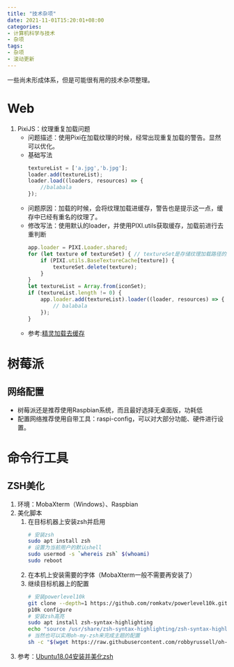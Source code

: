 ```yaml
---
title: "技术杂项"
date: 2021-11-01T15:20:01+08:00
categories:
- 计算机科学与技术
- 杂项
tags:
- 杂项
- 滚动更新
---
```

一些尚未形成体系，但是可能很有用的技术杂项整理。
<!--more-->
# Web
1. PixiJS：纹理重复加载问题
    - 问题描述：使用Pixi在加载纹理的时候，经常出现重复加载的警告。显然可以优化。
    - 基础写法
        ```javascript
        textureList = ['a.jpg','b.jpg'];
        loader.add(textureList);
        loader.load((loaders, resources) => {
            //balabala
        });
        ```
    - 问题原因：加载的时候，会将纹理加载进缓存，警告也是提示这一点，缓存中已经有重名的纹理了。
    - 修改写法：使用默认的loader，并使用PIXI.utils获取缓存，加载前进行去重判断
        ```javascript
        app.loader = PIXI.Loader.shared;
        for (let texture of textureSet) { // textureSet是存储纹理加载路径的集合
            if (PIXI.utils.BaseTextureCache[texture]) {
                textureSet.delete(texture);
            }
        }
        let textureList = Array.from(iconSet);
        if (textureList.length != 0) {
            app.loader.add(textureList).loader((loader, resources) => {
                // balabala
            });
        }
        ```
    - 参考:[精灵加载去缓存](https://segmentfault.com/a/1190000022280843)

# 树莓派
## 网络配置
- 树莓派还是推荐使用Raspbian系统，而且最好选择无桌面版，功耗低
- 配置网络推荐使用自带工具：raspi-config，可以对大部分功能、硬件进行设置。
# 命令行工具
## ZSH美化
1. 环境：MobaXterm（Windows）、Raspbian
2. 美化脚本
    1. 在目标机器上安装zsh并启用
        ```sh
        # 安装zsh
        sudo apt install zsh
        # 设置为当前用户的默认shell
        sudo usermod -s `whereis zsh` $(whoami)
        sudo reboot
        ```
    2. 在本机上安装需要的字体（MobaXterm一般不需要再安装了）
    3. 继续目标机器上的配置
        ```sh
        # 安装powerlevel10k
        git clone --depth=1 https://github.com/romkatv/powerlevel10k.git $ZSH_CUSTOM/themes/powerlevel10k
        p10k configure
        # 安装zsh高亮
        sudo apt install zsh-syntax-highlighting
        echo "source /usr/share/zsh-syntax-highlighting/zsh-syntax-highlighting.zsh" >> ~/.zshrc
        # 当然也可以实用oh-my-zsh来完成主题的配置
        sh -c "$(wget https://raw.githubusercontent.com/robbyrussell/oh-my-zsh/master/tools/install.sh -O -)"
        ```
3. 参考：[Ubuntu18.04安装并美化zsh](https://www.sysgeek.cn/install-zsh-shell-ubuntu-18-04/)